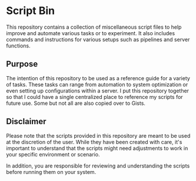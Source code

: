# Script Bin
This repository contains a collection of miscellaneous script files to help improve and automate various tasks or to experiment. It also includes commands and instructions for various setups such as pipelines and server functions. 

## Purpose
The intention of this repository to be used as a reference guide for a variety of tasks. These tasks can range from automation to system optimization or even setting up configurations within a server. I put this repository together so that I could have a single centralized place to reference my scripts for future use. Some but not all are also copied over to Gists. 


## Disclaimer
Please note that the scripts provided in this repository are meant to be used at the discretion of the user. While they have been created with care, it's important to understand that the scripts might need adjustments to work in your specific environment or scenario. 

In addition, you are responsible for reviewing and understanding the scripts before running them on your system.
